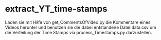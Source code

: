# extract_YT_time-stamps

Laden sie mit Hilfe von get_CommentsOfVideo.py die Kommentare eines Videos herunter und benutzen sie die dabei entstandene Datei data.csv um die Verteilung der Time Stamps via process_Timestamps.py darzustellen.

